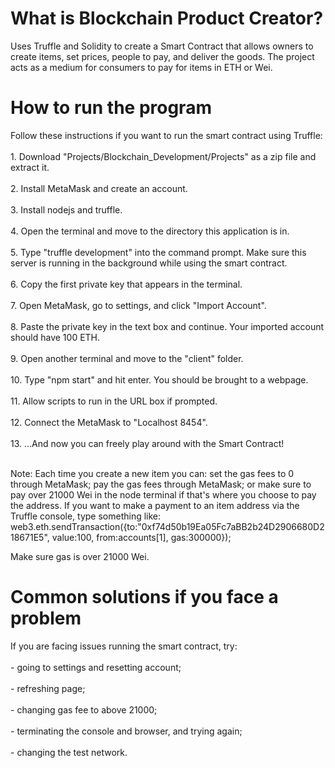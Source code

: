 # What is Blockchain Product Creator?
Uses Truffle and Solidity to create a Smart Contract that allows owners to create items, set prices, people to pay, and deliver the goods. The project acts as a medium for consumers to pay for items in ETH or Wei.

# How to run the program
Follow these instructions if you want to run the smart contract using Truffle:<br></br>
    1. Download "Projects/Blockchain_Development/Projects" as a zip file and extract it.<br></br>
    2. Install MetaMask and create an account.<br></br>
    3. Install nodejs and truffle.<br></br>
    4. Open the terminal and move to the directory this application is in.<br></br>
    5. Type "truffle development" into the command prompt. Make sure this server is running in the background while using the smart contract. <br></br>
    6. Copy the first private key that appears in the terminal. <br></br>
    7. Open MetaMask, go to settings, and click "Import Account".<br></br>
    8. Paste the private key in the text box and continue. Your imported account should have 100 ETH.<br></br>
    9. Open another terminal and move to the "client" folder.<br></br>
    10. Type "npm start" and hit enter. You should be brought to a webpage.<br></br>
    11. Allow scripts to run in the URL box if prompted.<br></br>
    12. Connect the MetaMask to "Localhost 8454".<br></br>
    13. ...And now you can freely play around with the Smart Contract!<br></br>

Note: Each time you create a new item you can: set the gas fees to 0 through MetaMask; pay the gas fees through MetaMask; or make sure to pay over 21000 Wei in the node terminal if that's where you choose to pay the address.
If you want to make a payment to an item address via the Truffle console, type something like:
web3.eth.sendTransaction({to:"0xf74d50b19Ea05Fc7aBB2b24D2906680D218671E5", value:100, from:accounts[1], gas:300000});

Make sure gas is over 21000 Wei.

# Common solutions if you face a problem
If you are facing issues running the smart contract, try:<br></br>
    - going to settings and resetting account;<br></br>
    - refreshing page;<br></br>
    - changing gas fee to above 21000;<br></br>
    - terminating the console and browser, and trying again;<br></br>
    - changing the test network.
